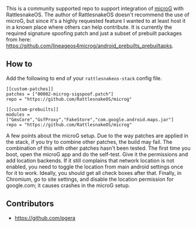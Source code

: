 This is a community supported repo to support integration of [microG](https://microg.org/) with RattlesnakeOS. The author of RattlesnakeOS doesn't recommend the use of microG, but since it's a highly requested feature I wanted to at least host it in a known place where others can help contribute. It is currently the required signature spoofing patch and just a subset of prebuilt packages from here: https://github.com/lineageos4microg/android_prebuilts_prebuiltapks.

## How to
Add the following to end of your `rattlesnakeos-stack` config file.
```
[[custom-patches]]
patches = ["00002-microg-sigspoof.patch"]
repo = "https://github.com/RattlesnakeOS/microg"

[[custom-prebuilts]]
modules = ["GmsCore","GsfProxy","FakeStore","com.google.android.maps.jar"]
repo = "https://github.com/RattlesnakeOS/microg"
```

A few points about the microG setup. Due to the way patches are applied in the stack, if you try to combine other patches, the build may fail. The combination of this with other patches hasn't been tested. The first time you boot, open the microG app and do the self-test. Give it the permissions and add location backends. If it still complains that network location is not enabled, you need to toggle the location from main android settings once for it to work. Ideally, you should get all check boxes after that. Finally, in Chromium, go to site settings, and disable the location permission for google.com; it causes crashes in the microG setup.

## Contributors
* https://github.com/pgera
